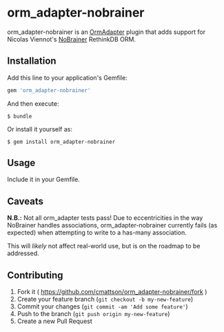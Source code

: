 # orm_adapter-nobrainer

orm_adapter-nobrainer is an [OrmAdapter][orma] plugin that adds support for
Nicolas Viennot's [NoBrainer][nborm] RethinkDB ORM.

## Installation

Add this line to your application's Gemfile:

```ruby
gem 'orm_adapter-nobrainer'
```

And then execute:

    $ bundle

Or install it yourself as:

    $ gem install orm_adapter-nobrainer

## Usage

Include it in your Gemfile.

## Caveats

**N.B.:** Not all orm_adapter tests pass! Due to eccentricities in the way
NoBrainer handles associations, orm_adapter-nobrainer currently fails (as
expected) when attempting to write to a has-many association.

This will *likely* not affect real-world use, but is on the roadmap to be
addressed.

## Contributing

1. Fork it ( https://github.com/cmattson/orm_adapter-nobrainer/fork )
2. Create your feature branch (`git checkout -b my-new-feature`)
3. Commit your changes (`git commit -am 'Add some feature'`)
4. Push to the branch (`git push origin my-new-feature`)
5. Create a new Pull Request

[orma]: https://github.com/ianwhite/orm_adapter
[nborm]: https://github.com/nviennot/nobrainer/
